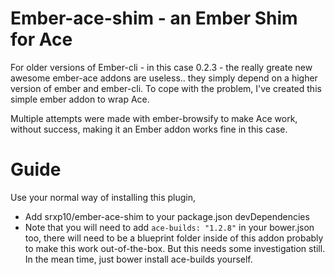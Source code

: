 # Ember-ace-shim - an Ember Shim for Ace

For older versions of Ember-cli - in this case 0.2.3 - the really greate new
awesome ember-ace addons are useless.. they simply depend on a higher version
of ember and ember-cli. To cope with the problem, I've created this simple
ember addon to wrap Ace.

Multiple attempts were made with ember-browsify to make Ace work, without
success, making it an Ember addon works fine in this case.

# Guide
Use your normal way of installing this plugin, 

- Add srxp10/ember-ace-shim to your package.json devDependencies
- Note that you will need to add `ace-builds: "1.2.8"` in your bower.json too, there will need to be a blueprint folder inside of this addon probably to make this work out-of-the-box. But this needs some investigation still. In the mean time, just bower install ace-builds yourself.
